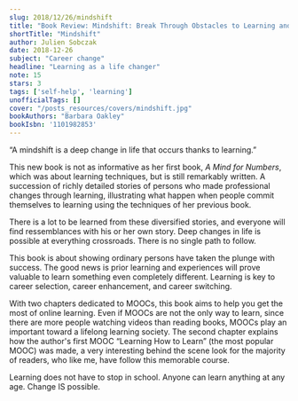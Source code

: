 ```yaml
---
slug: 2018/12/26/mindshift
title: "Book Review: Mindshift: Break Through Obstacles to Learning and Discover Your Hidden Potential"
shortTitle: "Mindshift"
author: Julien Sobczak
date: 2018-12-26
subject: "Career change"
headline: "Learning as a life changer"
note: 15
stars: 3
tags: ['self-help', 'learning']
unofficialTags: []
cover: "/posts_resources/covers/mindshift.jpg"
bookAuthors: "Barbara Oakley"
bookIsbn: '1101982853'
---
```



“A mindshift is a deep change in life that occurs thanks to learning.”

This new book is not as informative as her first book, *A Mind for Numbers*, which was about learning techniques, but is still remarkably written. A succession of richly detailed stories of persons who made professional changes through learning, illustrating what happen when people commit themselves to learning using the techniques of her previous book.

There is a lot to be learned from these diversified stories, and everyone will find ressemblances with his or her own story. Deep changes in life is possible at everything crossroads. There is no single path to follow.

This book is about showing ordinary persons have taken the plunge with success. The good news is prior learning and experiences will prove valuable to learn something even completely different. Learning is key to career selection, career enhancement, and career switching.

With two chapters dedicated to MOOCs, this book aims to help you get the most of online learning. Even if MOOCs are not the only way to learn, since there are more people watching videos than reading books, MOOCs play an important toward a lifelong learning society. The second chapter explains how the author's first MOOC “Learning How to Learn” (the most popular MOOC) was made, a very interesting behind the scene look for the majority of readers, who like me, have follow this memorable course.

Learning does not have to stop in school. Anyone can learn anything at any age. Change IS possible.

